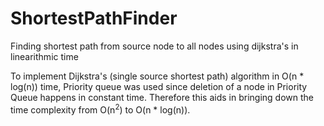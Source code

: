 # ShortestPathFinder
Finding shortest path from source node to all nodes using dijkstra's in linearithmic time

To implement Dijkstra's (single source shortest path) algorithm in O(n * log(n)) time, Priority queue was used since deletion of a node in Priority Queue happens in constant time. Therefore this aids in bringing down the time complexity from O(n<sup>2</sup>) to O(n * log(n)).
